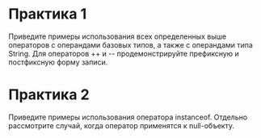 # Практика 1

Приведите примеры использования всех определенных выше операторов с операндами базовых типов, а также с операндами типа String. Для операторов ++ и -- продемонстрируйте префиксную и постфиксную форму записи.


# Практика 2

Приведите примеры использования оператора instanceof. Отдельно рассмотрите случай, когда оператор применятся к null-объекту.

